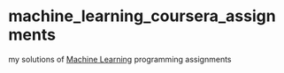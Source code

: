 # machine_learning_coursera_assignments
my solutions of [Machine Learning](https://www.coursera.org/learn/machine-learning) programming assignments
